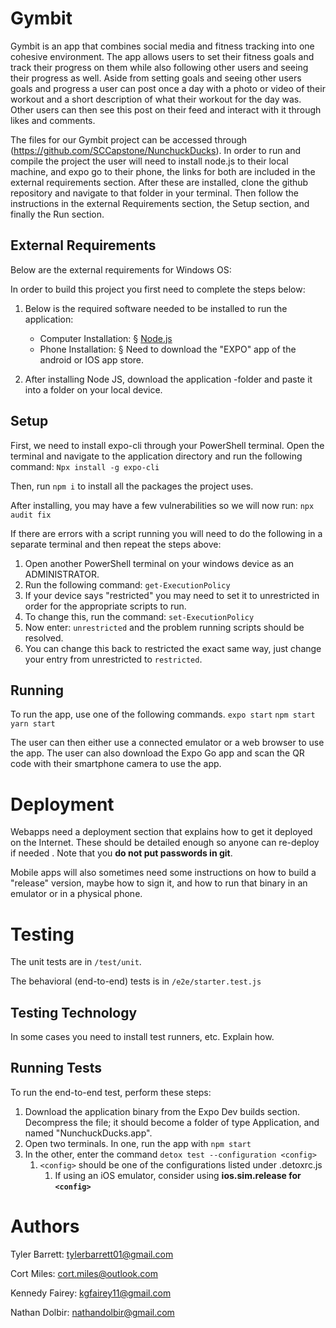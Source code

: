 # Gymbit

Gymbit is an app that combines social media and fitness tracking into one cohesive environment.
The app allows users to set their fitness goals and track their progress on them while also following
other users and seeing their progress as well. Aside from setting goals and seeing other users goals
and progress a user can post once a day with a photo or video of their workout and a short description
of what their workout for the day was. Other users can then see this post on their feed and interact
with it through likes and comments.

The files for our Gymbit project can be accessed through (https://github.com/SCCapstone/NunchuckDucks).
In order to run and compile the project the user will need to install node.js to their local machine, and
expo go to their phone, the links for both are included in the external requirements section. After these
are installed, clone the github repository and navigate to that folder in your terminal. Then follow the instructions
in the external Requirements section, the Setup section, and finally the Run section.

## External Requirements

Below are the external requirements for Windows OS:

In order to build this project you first need to complete the steps below:

1. Below is the required software needed to be installed to run the application:

   - Computer Installation:
     § [Node.js](https://nodejs.org/en/)
   - Phone Installation:
     § Need to download the "EXPO" app of the android or IOS app store.

2. After installing Node JS, download the application -folder and paste it into a folder on your local device.

## Setup

First, we need to install expo-cli through your PowerShell terminal. Open the terminal and navigate to the application directory and run the following command: `Npx install -g expo-cli`

Then, run `npm i` to install all the packages the project uses.

After installing, you may have a few vulnerabilities so we will now run: `npx audit fix`

If there are errors with a script running you will need to do the following in a separate terminal and then repeat the steps above:

1. Open another PowerShell terminal on your windows device as an ADMINISTRATOR.
2. Run the following command: `get-ExecutionPolicy`
3. If your device says "restricted" you may need to set it to unrestricted in order for the appropriate scripts to run.
4. To change this, run the command: `set-ExecutionPolicy`
5. Now enter: `unrestricted` and the problem running scripts should be resolved.
6. You can change this back to restricted the exact same way, just change your entry from unrestricted to `restricted`.

## Running

To run the app, use one of the following commands.
`expo start`
`npm start`
`yarn start`

The user can then either use a connected emulator or a web browser to use the app.
The user can also download the Expo Go app and scan the QR code with their smartphone camera to use the app.

# Deployment

Webapps need a deployment section that explains how to get it deployed on the
Internet. These should be detailed enough so anyone can re-deploy if needed
. Note that you **do not put passwords in git**.

Mobile apps will also sometimes need some instructions on how to build a
"release" version, maybe how to sign it, and how to run that binary in an
emulator or in a physical phone.

# Testing

The unit tests are in `/test/unit`.

The behavioral (end-to-end) tests is in `/e2e/starter.test.js`

## Testing Technology

In some cases you need to install test runners, etc. Explain how.

## Running Tests

To run the end-to-end test, perform these steps:

1. Download the application binary from the Expo Dev builds section. Decompress the file; it should become a folder of type Application, and named "NunchuckDucks.app".
2. Open two terminals. In one, run the app with `npm start`
3. In the other, enter the command `detox test --configuration <config>`
   1. `<config>` should be one of the configurations listed under .detoxrc.js
      1. If using an iOS emulator, consider using **ios.sim.release for `<config>`**

# Authors

Tyler Barrett: tylerbarrett01@gmail.com

Cort Miles: cort.miles@outlook.com

Kennedy Fairey: kgfairey11@gmail.com

Nathan Dolbir: nathandolbir@gmail.com
